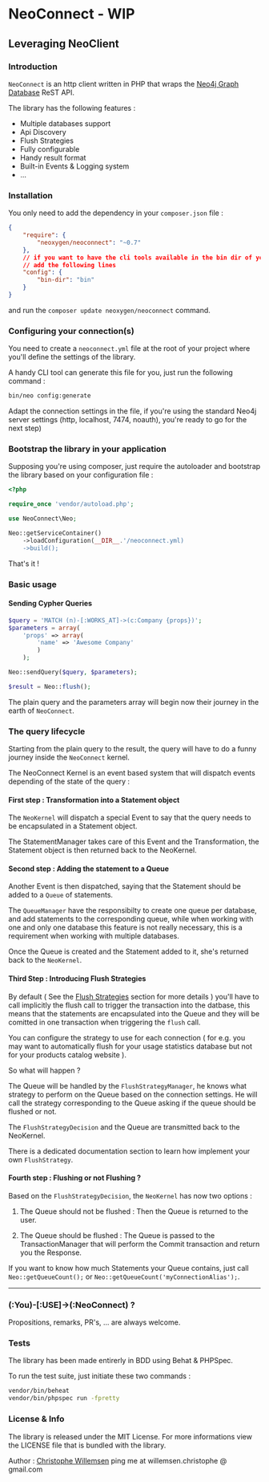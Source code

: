 # NeoConnect - WIP

## Leveraging NeoClient

### Introduction

`NeoConnect` is an http client written in PHP that wraps the [Neo4j Graph Database](https://neo4j.org) ReST API.

The library has the following features :

- Multiple databases support
- Api Discovery
- Flush Strategies
- Fully configurable
- Handy result format
- Built-in Events & Logging system
- ...

### Installation

You only need to add the dependency in your `composer.json` file :

```json
{
    "require": {
        "neoxygen/neoconnect": "~0.7"
    },
    // if you want to have the cli tools available in the bin dir of your project root folder
    // add the following lines
    "config": {
        "bin-dir": "bin"
    }
}
```

and run the `composer update neoxygen/neoconnect` command.

### Configuring your connection(s)

You need to create a `neoconnect.yml` file at the root of your project where you'll define the settings of the library.

A handy CLI tool can generate this file for you, just run the following command :

```bash
bin/neo config:generate
```

Adapt the connection settings in the file, if you're using the standard Neo4j server settings (http, localhost, 7474, noauth),
you're ready to go for the next step)

### Bootstrap the library in your application

Supposing you're using composer, just require the autoloader and bootstrap the library based on your configuration file :

```php
<?php

require_once 'vendor/autoload.php';

use NeoConnect\Neo;

Neo::getServiceContainer()
    ->loadConfiguration(__DIR__.'/neoconnect.yml)
    ->build();
```

That's it !

### Basic usage

#### Sending Cypher Queries

```php
$query = 'MATCH (n)-[:WORKS_AT]->(c:Company {props})';
$parameters = array(
    'props' => array(
        'name' => 'Awesome Company'
        )
    );

Neo::sendQuery($query, $parameters);

$result = Neo::flush();
```

The plain query and the parameters array will begin now their journey in the earth of `NeoConnect`.

### The query lifecycle

Starting from the plain query to the result, the query will have to do a funny journey inside the `NeoConnect` kernel.

The NeoConnect Kernel is an event based system that will dispatch events depending of the state of the query :

#### First step : Transformation into a Statement object

The `NeoKernel` will dispatch a special Event to say that the query needs to be encapsulated in a Statement object.

The StatementManager takes care of this Event and the Transformation, the Statement object is then returned back to the NeoKernel.

#### Second step : Adding the statement to a Queue

Another Event is then dispatched, saying that the Statement should be added to a `Queue` of statements.

The `QueueManager` have the responsibilty to create one queue per database, and add statements to the corresponding queue,
while when working with one and only one database this feature is not really necessary, this is a requirement when working
with multiple databases.

Once the Queue is created and the Statement added to it, she's returned back to the `NeoKernel`.

#### Third Step : Introducing Flush Strategies

By default ( See the [Flush Strategies](#flush-strategies) section for more details ) you'll have to call implicitly the flush
call to trigger the transaction into the datbase, this means that the statements are encapsulated into the Queue and they
will be comitted in one transaction when triggering the `flush` call.

You can configure the strategy to use for each connection ( for e.g. you may want to automatically flush for your usage statistics
database but not for your products catalog website ).

So what will happen ?

The Queue will be handled by the `FlushStrategyManager`, he knows what strategy to perform on the Queue based on the connection
settings. He will call the strategy corresponding to the Queue asking if the queue should be flushed or not.

The `FlushStrategyDecision` and the Queue are transmitted back to the NeoKernel.

There is a dedicated documentation section to learn how implement your own `FlushStrategy`.

#### Fourth step : Flushing or not Flushing ?

Based on the `FlushStrategyDecision`, the `NeoKernel` has now two options :

1. The Queue should not be flushed : Then the Queue is returned to the user.

2. The Queue should be flushed : The Queue is passed to the TransactionManager that will perform the Commit transaction
   and return you the Response.

If you want to know how much Statements your Queue contains, just call `Neo::getQueueCount();` or
`Neo::getQueueCount('myConnectionAlias');`.


---

### (:You)-[:USE]->(:NeoConnect) ?

Propositions, remarks, PR's, ... are always welcome.

### Tests

The library has been made entirerly in BDD using Behat & PHPSpec.

To run the test suite, just initiate these two commands :

```bash
vendor/bin/beheat
vendor/bin/phpspec run -fpretty
```

### License & Info

The library is released under the MIT License. For more informations view the LICENSE file that is bundled with the library.

Author : [Christophe Willemsen](https://twitter.com/ikwattro) ping me at willemsen.christophe @ gmail.com



